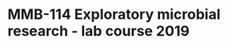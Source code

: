 # MMB-114 Exploratory microbial research - lab course 2019
<!--stackedit_data:
eyJoaXN0b3J5IjpbLTIwODk5OTg5MTNdfQ==
-->
